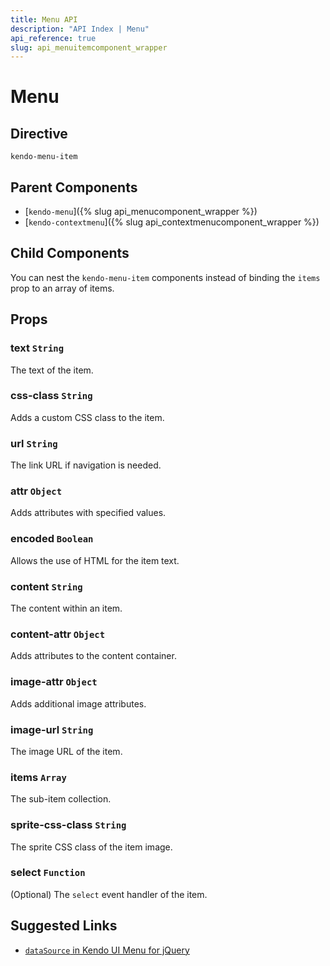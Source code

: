 ```yaml
---
title: Menu API
description: "API Index | Menu"
api_reference: true
slug: api_menuitemcomponent_wrapper
---
```


# Menu

## Directive

`kendo-menu-item`

## Parent Components

* [`kendo-menu`]({% slug api_menucomponent_wrapper %})
* [`kendo-contextmenu`]({% slug api_contextmenucomponent_wrapper %})

## Child Components

You can nest the `kendo-menu-item` components instead of binding the `items` prop to an array of items.

## Props

### text `String`

The text of the item.

### css-class `String`

Adds a custom CSS class to the item.

### url `String`

The link URL if navigation is needed.

### attr `Object`

Adds attributes with specified values.

### encoded `Boolean`

Allows the use of HTML for the item text.

### content `String`

The content within an item.

### content-attr `Object`

Adds attributes to the content container.

### image-attr `Object`

Adds additional image attributes.

### image-url `String`

The image URL of the item.

### items `Array`

The sub-item collection.

### sprite-css-class `String`

The sprite CSS class of the item image.

### select `Function`

(Optional) The `select` event handler of the item.

## Suggested Links

* [`dataSource` in Kendo UI Menu for jQuery](https://docs.telerik.com/kendo-ui/api/javascript/ui/menu/configuration/datasource)
